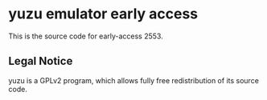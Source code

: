 yuzu emulator early access
=============

This is the source code for early-access 2553.

## Legal Notice

yuzu is a GPLv2 program, which allows fully free redistribution of its source code.
